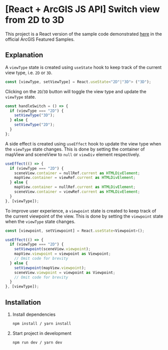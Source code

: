 # [React + ArcGIS JS API] Switch view from 2D to 3D

This project is a React version of the sample code demonstrated [here](https://developers.arcgis.com/javascript/latest/sample-code/views-switch-2d-3d/) in the official ArcGIS Featured Samples.

## Explanation

A `viewType` state is created using `useState` hook to keep track of the current view type, i.e. `2D` or `3D`.

```js
const [viewType, setViewType] = React.useState<"2D"|"3D"> ("3D");
```

Clicking on the `2D`/`3D` button will toggle the view type and update the `viewType` state.

```js
const handleSwitch = () => {
  if (viewType === "2D") {
    setViewType("3D");
  } else {
    setViewType("2D");
  }
};
```

A side effect is created using `useEffect` hook to update the view type when the `viewType` state changes. This is done by setting the container of mapView and sceneView to `null` or `viewDiv` element respectively.

```js
useEffect(() => {
  if (viewType === "2D") {
    sceneView.container = nullRef.current as HTMLDivElement;
    mapView.container = viewRef.current as HTMLDivElement;
  } else {
    mapView.container = nullRef.current as HTMLDivElement;
    sceneView.container = viewRef.current as HTMLDivElement;
  }
}, [viewType]);
```

To improve user experience, a `viewpoint` state is created to keep track of the current viewpoint of the view. This is done by setting the `viewpoint` state when the `viewType` state changes.

```js
const [viewpoint, setViewpoint] = React.useState<Viewpoint>();

useEffect(() => {
  if (viewType === "2D") {
    setViewpoint(sceneView.viewpoint);
    mapView.viewpoint = viewpoint as Viewpoint;
    // Omit code for brevity
  } else {
    setViewpoint(mapView.viewpoint);
    sceneView.viewpoint = viewpoint as Viewpoint;
    // Omit code for brevity
  }
}, [viewType]);
```

## Installation

1. Install dependencies

   ```bash
   npm install / yarn install
   ```

2. Start project in development

   ```bash
   npm run dev / yarn dev
   ```
